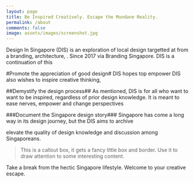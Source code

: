 ```yaml
---
layout: page
title: Be Inspired Creatively. Escape the Mundane Reality.
permalink: /about
comments: false
image: assets/images/screenshot.jpg
---
```


Design In Singapore (DIS) is an exploration of local design targetted at from  a branding, architecture, . Since 2017 via Branding Singapore. DIS is a continuation of this 

#Promote the appreciation of good design#
DIS hopes top empower 
DIS also wishes to inspire creative thinking,

##Demystify the design process##
As mentioned, DIS is for all who want to want to be inspired, regardless of prior design knowledge. It is meant to ease nerves, empower and change perspectives

###Document the Singapore design story###
Singapore has come a long way in its design journey, but the  DIS aims to archive 

elevate the quality of design knowledge and discussion among Singaporeans. 

> This is a callout box, it gets a fancy little box and border.
> Use it to draw attention to some interesting content.

Take a break from the hectic Singapore lifestyle. Welcome to your creative escape. 
